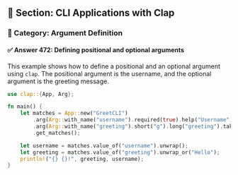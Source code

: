 ## 📘 Section: CLI Applications with Clap  
### 🔹 Category: Argument Definition  
#### ✅ Answer 472: Defining positional and optional arguments

This example shows how to define a positional and an optional argument using `clap`. The positional argument is the username, and the optional argument is the greeting message.

```rust
use clap::{App, Arg};

fn main() {
    let matches = App::new("GreetCLI")
        .arg(Arg::with_name("username").required(true).help("Username"))
        .arg(Arg::with_name("greeting").short("g").long("greeting").takes_value(true).help("Greeting message"))
        .get_matches();

    let username = matches.value_of("username").unwrap();
    let greeting = matches.value_of("greeting").unwrap_or("Hello");
    println!("{} {}!", greeting, username);
}
```

